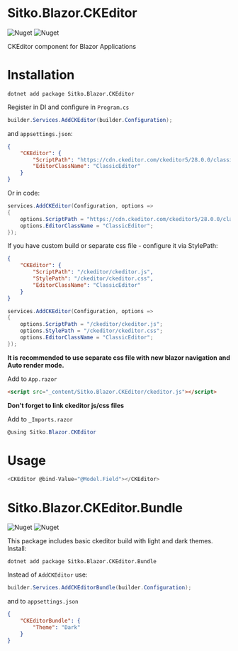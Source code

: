 # Sitko.Blazor.CKEditor

![Nuget](https://img.shields.io/nuget/dt/Sitko.Blazor.CKEditor) ![Nuget](https://img.shields.io/nuget/v/Sitko.Blazor.CKEditor)

CKEditor component for Blazor Applications

# Installation

```
dotnet add package Sitko.Blazor.CKEditor
```

Register in DI and configure in `Program.cs`

```c#
builder.Services.AddCKEditor(builder.Configuration);
```

and `appsettings.json`:

```json
{
    "CKEditor": {
        "ScriptPath": "https://cdn.ckeditor.com/ckeditor5/28.0.0/classic/ckeditor.js",
        "EditorClassName": "ClassicEditor"
    }
}
```

Or in code:

```c#
services.AddCKEditor(Configuration, options =>
{
    options.ScriptPath = "https://cdn.ckeditor.com/ckeditor5/28.0.0/classic/ckeditor.js";
    options.EditorClassName = "ClassicEditor";
});
```

If you have custom build or separate css file - configure it via StylePath:

```json
{
    "CKEditor": {
        "ScriptPath": "/ckeditor/ckeditor.js",
        "StylePath": "/ckeditor/ckeditor.css",
        "EditorClassName": "ClassicEditor"
    }
}
```
```c#
services.AddCKEditor(Configuration, options =>
{
    options.ScriptPath = "/ckeditor/ckeditor.js";
    options.StylePath = "/ckeditor/ckeditor.css";
    options.EditorClassName = "ClassicEditor";
});
```

**It is recommended to use separate css file with new blazor navigation and Auto render mode.** 

Add to `App.razor`

```html
<script src="_content/Sitko.Blazor.CKEditor/ckeditor.js"></script>
```

**Don't forget to link ckeditor js/css files**

Add to `_Imports.razor`

```c#
@using Sitko.Blazor.CKEditor
```

# Usage

```c#
<CKEditor @bind-Value="@Model.Field"></CKEditor>
```

# Sitko.Blazor.CKEditor.Bundle

![Nuget](https://img.shields.io/nuget/dt/Sitko.Blazor.CKEditor.Bundle) ![Nuget](https://img.shields.io/nuget/v/Sitko.Blazor.CKEditor.Bundle)

This package includes basic ckeditor build with light and dark themes. Install:

```
dotnet add package Sitko.Blazor.CKEditor.Bundle
```

Instead of `AddCKEditor` use:

```c#
builder.Services.AddCKEditorBundle(builder.Configuration);
```

and to `appsettings.json` 

```json
{
    "CKEditorBundle": {
        "Theme": "Dark"
    }
}
```
